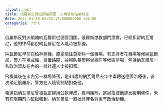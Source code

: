 ```yaml
---
layout: post
title: 俄羅斯反對派領袖回國　入境管制站被扣查
date: 2021-01-18 02:58:17.000000000 +08:00
categories: rthk
---
```


俄羅斯反對派領袖納瓦爾尼從德國回國，俄羅斯懲教部門證實，已經扣留納瓦爾尼，他的律師都說納瓦爾尼在入境時被扣查。

納瓦爾尼早前在柏林登機，原定飛往莫斯科一個機場，有支持者在機場等候納瓦爾尼，警方在場戒備，設置路障，據報防暴警察曾經在等候區清場，包括納瓦爾尼一名政治盟友在內的一批社運人士被扣留。

飛機其後在市內另一機場降落，是44歲的納瓦爾尼去年中毒轉送德國治療後，首次踏足俄羅斯，警方在入境管制站扣查他。

報道指納瓦爾尼曾被裁定挪用公款罪成，獲判緩刑，當局指控他違反緩刑條件，未有在限期前向監獄報到。納瓦爾尼一直批評罪名背後有政治動機。
